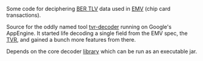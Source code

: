 Some code for deciphering [BER TLV](http://en.wikipedia.org/wiki/X.690#BER_encoding) data used in [EMV](http://en.wikipedia.org/wiki/EMV) (chip card transactions).

Source for the oddly named tool [tvr-decoder](http://tvr-decoder.appspot.com) running on Google's AppEngine. It started life decoding a single field from the EMV spec, the [TVR](http://en.wikipedia.org/wiki/Terminal_verification_results), and gained a bunch more features from there.

Depends on the core decoder [library](https://github.com/binaryfoo/emv-bertlv) which can be run as an executable jar.

